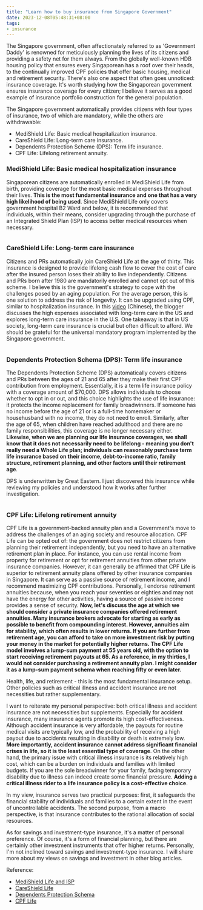 ```yaml
---
title: "Learn how to buy insurance from Singapore Government"
date: 2023-12-08T05:48:31+08:00
tags: 
- insurance
---
```


The Singapore government, often affectionately referred to as 'Government Daddy' is renowned for meticulously planning the lives of its citizens and providing a safety net for them always. From the globally well-known HDB housing policy that ensures every Singaporean has a roof over their heads, to the continually improved CPF policies that offer basic housing, medical and retirement security. There's also one aspect that often goes unnoticed: insurance coverage. It's worth studying how the Singaporean government ensures insurance coverage for every citizen; I believe it serves as a good example of insurance portfolio construction for the general population.

The Singapore government automatically provides citizens with four types of insurance, two of which are mandatory, while the others are withdrawable:

- MediShield Life: Basic medical hospitalization insurance.
- CareShield Life: Long-term care insurance.
- Dependents Protection Scheme (DPS): Term life insurance.
- CPF Life: Lifelong retirement annuity.

### MediShield Life: Basic medical hospitalization insurance

Singaporean citizens are automatically enrolled in MediShield Life from birth, providing coverage for the most basic medical expenses throughout their lives. **This is the most fundamental insurance and one that has a very high likelihood of being used**. Since MediShield Life only covers government hospital B2 Ward and below, it is recommended that individuals, within their means, consider upgrading through the purchase of an Integrated Shield Plan (ISP) to access better medical resources when necessary.

<div>
    <span class="image fit" style="max-width: 400px;"><img src="https://s3.ap-southeast-1.amazonaws.com/littlecheesecake.me/money.sense/gov_insurance/gov_insurance_medishield.png" alt="" /></span>
</div>

### CareShield Life: Long-term care insurance

Citizens and PRs automatically join CareShield Life at the age of thirty. This insurance is designed to provide lifelong cash flow to cover the cost of care after the insured person loses their ability to live independently. Citizens and PRs born after 1980 are mandatorily enrolled and cannot opt out of this scheme. I believe this is the government's strategy to cope with the challenges posed by an aging population. For the average person, this is one solution to address the risk of longevity. It can be upgraded using CPF, similar to hospitalization insurance. In this [video](https://www.youtube.com/watch?v=-nqSEUA7ZLk&t=339s) (Chinese), the blogger discusses the high expenses associated with long-term care in the US and explores long-term care insurance in the U.S. One takeaway is that in US society, long-term care insurance is crucial but often difficult to afford. We should be grateful for the universal mandatory program implemented by the Singapore government.

<div>
    <span class="image fit" style="max-width: 400px;"><img src="https://s3.ap-southeast-1.amazonaws.com/littlecheesecake.me/money.sense/gov_insurance/gov_insurance_careshield.png" alt="" /></span>
</div>

### Dependents Protection Schema (DPS): Term life insurance

The Dependents Protection Scheme (DPS) automatically covers citizens and PRs between the ages of 21 and 65 after they make their first CPF contribution from employment. Essentially, it is a term life insurance policy with a coverage amount of $70,000. DPS allows individuals to choose whether to opt in or out, and this choice highlights the use of life insurance: it protects the income replacement for family breadwinners. If someone has no income before the age of 21 or is a full-time homemaker or househusband with no income, they do not need to enroll. Similarly, after the age of 65, when children have reached adulthood and there are no family responsibilities, this coverage is no longer necessary either. **Likewise, when we are planning our life insurance coverages, we shall know that it does not necessarily need to be lifelong - meaning you don't really need a Whole Life plan; individuals can reasonably purchase term life insurance based on their income, debt-to-income ratio, family structure, retirement planning, and other factors until their retirement age**. 

DPS is underwritten by Great Eastern. I just discovered this insurance while reviewing my policies and understood how it works after further investigation.

<div>
    <span class="image fit" style="max-width: 400px;"><img src="https://s3.ap-southeast-1.amazonaws.com/littlecheesecake.me/money.sense/gov_insurance/gov_insurance_dps.png" alt="" /></span>
</div>

### CPF Life: Lifelong retirement annuity 

CPF Life is a government-backed annuity plan and a Government's move to address the challenges of an aging society and resource allocation. CPF Life can be opted out of: the government does not restrict citizens from planning their retirement independently, but you need to have an alternative retirement plan in place. For instance, you can use rental income from property for retirement or opt for retirement annuities from other private insurance companies. However, it can generally be affirmed that CPF Life is superior to retirement annuity plans offered by other insurance companies in Singapore. It can serve as a passive source of retirement income, and I recommend maximizing CPF contributions. Personally, I endorse retirement annuities because, when you reach your seventies or eighties and may not have the energy for other activities, having a source of passive income provides a sense of security. **Now, let's discuss the age at which we should consider a private insurance companies offered retirement annuities. Many insurance brokers advocate for starting as early as possible to benefit from compounding interest. However, annuities aim for stability, which often results in lower returns. If you are further from retirement age, you can afford to take on more investment risk by putting your money in the market for potentially higher returns. The CPF Life model involves a lump-sum payment at 55 years old, with the option to start receiving retirement payouts at 65. As a reference, in my thirties, I would not consider purchasing a retirement annuity plan. I might consider it as a lump-sum payment schema when reaching fifty or even later.**

Health, life, and retirement - this is the most fundamental insurance setup. Other policies such as critical illness and accident insurance are not necessities but rather supplementary.

I want to reiterate my personal perspective: both critical illness and accident insurance are not necessities but supplements. Especially for accident insurance, many insurance agents promote its high cost-effectiveness. Although accident insurance is very affordable, the payouts for routine medical visits are typically low, and the probability of receiving a high payout due to accidents resulting in disability or death is extremely low. **More importantly, accident insurance cannot address significant financial crises in life, so it is the least essential type of coverage**. On the other hand, the primary issue with critical illness insurance is its relatively high cost, which can be a burden on individuals and families with limited budgets. If you are the sole breadwinner for your family, facing temporary disability due to illness can indeed create some financial pressure. **Adding a critical illness rider to a life insurance policy is a cost-effective choice**.

In my view, insurance serves two practical purposes: first, it safeguards the financial stability of individuals and families to a certain extent in the event of uncontrollable accidents. The second purpose, from a macro perspective, is that insurance contributes to the rational allocation of social resources.

As for savings and investment-type insurance, it's a matter of personal preference. Of course, it's a form of financial planning, but there are certainly other investment instruments that offer higher returns. Personally, I'm not inclined toward savings and investment-type insurance. I will share more about my views on savings and investment in other blog articles.

Reference:
- [MediShield Life and ISP](https://www.moh.gov.sg/healthcare-schemes-subsidies/medishield-life)
- [CareShield Life](https://www.careshieldlife.gov.sg/home.html)
- [Dependents Protection Schema](https://www.cpf.gov.sg/member/account-services/providing-for-your-loved-ones/insuring-to-protect-your-dependants)
- [CPF Life](https://www.cpf.gov.sg/member/retirement-income/monthly-payouts/cpf-life)